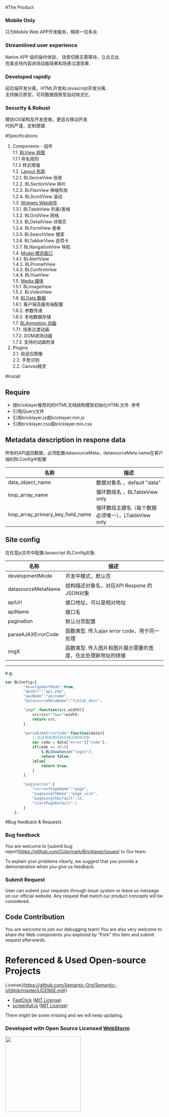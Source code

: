 #The Product

### Mobile Only

只为Mobile Web APP开发服务，移除一切多余.


### Streamlined user experience

Native APP 级的操作体验， 场景切换无需等待，立点立达.  
完美支持内容进场动画效果和场景过渡效果.


### Developed rapidly

前后端开发分离，HTML开发和Javascript开发分离.  
支持展示原型，可将数据按原型自动格式化.  


### Security & Robust 

模仿iOS架构及开发思维，更适合移动开发.  
代码严谨，定制便捷.  



#Specifications  

1. Components - 组件  
1.1. [BLView 视图](https://github.com/Colormark/Bricklayer/wiki/BLView)  
1.1.1	 命名规则  
1.1.2	 样式增强  
1.2. [Layout 布局](https://github.com/Colormark/Bricklayer/wiki/BLLayout)  
		1.2.1. BLSenceView 场景  
		1.2.2. BLSectionView 碎片  
		1.2.3. BLFlexView 伸缩布局  
		1.2.4. BLScrollView 滚动  
1.3. [Widgets Web组件](https://github.com/Colormark/Bricklayer/wiki/BLGadget)  
	1.3.1. BLTableView 列表/表格  
	1.3.2. BLGridView 网格  
	1.3.3. BLDetailView 详情页  
	1.3.4. BLFormView 表单  
	1.3.5. BLSearchView 搜索  
	1.3.6. BLTabbarView 选项卡  
	1.3.7. BLNavgationView 导航  
1.4. [Model 模态窗口](https://github.com/Colormark/Bricklayer/wiki/BLModel)  
	1.4.1. BLAlertView  
	1.4.2. BLPrometView  
	1.4.3. BLConfirmView  
	1.4.4. BLHueView  
1.5. [Media 媒体](https://github.com/Colormark/Bricklayer/wiki/BLMedia)  
	1.5.1. BLImageView  
	1.5.2. BLVideoView  
1.6. [BLData 数据](https://github.com/Colormark/Bricklayer/wiki/BLData)  
	1.6.1. 客户端及服务端配置  
	1.6.2. 参数传递  
	1.6.3. 本地数据存储  
1.7. [BLAnimation 动画](https://github.com/Colormark/Bricklayer/wiki/BLAnimation)  
	1.7.1. 场景过渡动画  
	1.7.2. DOM进场动画  
	1.7.3. 支持的动画附录  
2. Plugins  
2.1. 自适应图像  
2.2. 手势识别  
2.2. Canvas精灵  
	 
#Install

## Require

* 按bricklayer推荐的的HTML文档结构模型初始化HTML文件. 参考
* 引用jQuery文件
* 引用bricklayer.js或bricklayer.min.js
* 引用bricklayer.css或bricklayer.min.css

## Metadata description in respone data 

所有的API返回数据，必须配置datasourceMeta，datasourceMeta name在客户端的BLConfig中配置

名称  | 描述
------------- | -------------
data_object_name                     | 数据对象名 ，default "data"
loop_array_name                      | 循环数组名  ，BLTableView only
loop_array_primary_key_field_name    | 循环数组主键名（每个数据必须唯一），LTableView only
  

## Site config  

在任意js文件中配置Javascript BLConfig对象.

名称  | 描述
------------- | -------------
developmentMode       | 开发中模式，默认否
datasourceMetaName    | 结构描述对象名，对应API Respone 的JSON对象
apiUrl                | 接口地址，可以是相对地址
apiName               | 接口名
pagination            | 默认分页配置
parseAJAXErrorCode    | 函数类型. 传入ajax error code，用于同一处理
imgX                  | 函数类型. 传入图片和图片展示需要的宽度，在此处理新地址的拼接

-----------------------------
e.g.
```javascript
var BLConfig={
		"developmentMode":true,
		"apiUrl":"api.php",
		"apiName":"apiname",
		"datasourceMetaName":"fields_desc",

		"imgX":function(src,width){
			src=src+"?&w="+width;
			return src;
		},

		"parseAJAXErrorCode":function(data){
			//在这里配置所有的错误跳转页面
			var code = data["error"]["code"];
			if(code == 401){
				$.BLShowSence("login");
				return false;
			}else{
				return true;
			}
		},

		"pagination":{
			"currentPageName":"page",
			"pageLengthName":"page_size",
			"pageLengthDefault":10,
			"startPageDefault":1
		}
	};

```

#Bug feedback & Requests

### Bug feedback

You are welcome to [submit bug report]https://github.com/Colormark/Bricklayer/issues) to Our team.

To explain your problems clearly, we suggest that you provide a demonstration when you give us feedback.

### Submit Request

User can submit your requests through Issue system or leave us message on our official website. Any request that match our product concepts will be considered.


## Code Contribution

You are welcome to join our debugging team! You are also very welcome to share the Web components you explored by “Fork” this item and submit request afterwards.

# Referenced & Used Open-source Projects
License](https://github.com/Semantic-Org/Semantic-UI/blob/master/LICENSE.md))
* [FastClick](https://github.com/ftlabs/fastclick) ([MIT
License](https://github.com/ftlabs/fastclick/blob/master/LICENSE))
* [screenfull.js](https://github.com/sindresorhus/screenfull.js) ([MIT
License](https://github.com/sindresorhus/screenfull.js/blob/gh-pages/license))

There might be some missing and we will keep updating.

### Developed with Open Source Licensed [WebStorm](http://www.jetbrains.com/webstorm/)

<a href="http://www.jetbrains.com/webstorm/" target="_blank">
<img src="http://ww1.sinaimg.cn/large/005yyi5Jjw1elpp6svs2eg30k004i3ye.gif" width="240" />
</a>

